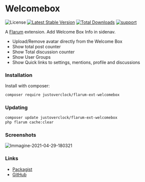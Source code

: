 # Welcomebox

![License](https://img.shields.io/badge/license-MIT-blue.svg) [![Latest Stable Version](https://img.shields.io/packagist/v/justoverclock/flarum-ext-welcomebox.svg)](https://packagist.org/packages/justoverclock/flarum-ext-welcomebox) [![Total Downloads](https://img.shields.io/packagist/dt/justoverclock/flarum-ext-welcomebox.svg)](https://packagist.org/packages/justoverclock/flarum-ext-welcomebox) [![support](https://flarum-badge-api.davwheat.dev/v1/compat-latest/justoverclock/flarum-ext-welcomebox)](https://packagist.org/packages/justoverclock/flarum-ext-welcomebox)



A [Flarum](http://flarum.org) extension. Add Welcome Box Info in sidenav.

- Upload/Remove avatar directly from the Welcome Box
- Show total post counter
- Show Total discussion counter
- Show User Groups
- Show Quick links to settings, mentions, profile and discussions

### Installation

Install with composer:

```sh
composer require justoverclock/flarum-ext-welcomebox
```

### Updating

```sh
composer update justoverclock/flarum-ext-welcomebox
php flarum cache:clear
```

### Screenshots

![Immagine-2021-04-29-180321](https://user-images.githubusercontent.com/79002016/116582623-d8b3c700-a915-11eb-8466-b87a6cba7d3e.png)

### Links

- [Packagist](https://packagist.org/packages/justoverclock/flarum-ext-welcomebox)
- [GitHub](https://github.com/justoverclockl/flarum-ext-welcomebox)

